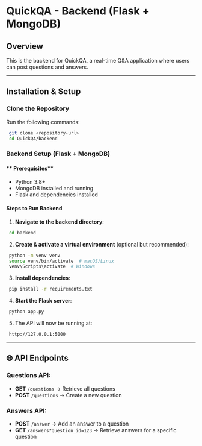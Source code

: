 # QuickQA - Backend (Flask + MongoDB)

##  Overview
This is the backend for QuickQA, a real-time Q&A application where users can post questions and answers.

---

##  Installation & Setup
###  **Clone the Repository**
Run the following commands:
```sh
 git clone <repository-url>
 cd QuickQA/backend
```

###  **Backend Setup (Flask + MongoDB)**
#### ** Prerequisites**
- Python 3.8+
- MongoDB installed and running
- Flask and dependencies installed

####  **Steps to Run Backend**
1. **Navigate to the backend directory**:
```sh
 cd backend
```
2. **Create & activate a virtual environment** (optional but recommended):
```sh
 python -m venv venv
 source venv/bin/activate  # macOS/Linux
 venv\Scripts\activate  # Windows
```
3. **Install dependencies**:
```sh
 pip install -r requirements.txt
```
4. **Start the Flask server**:
```sh
 python app.py
```
5. The API will now be running at:
```
 http://127.0.0.1:5000
```

---

## 🌐 API Endpoints
### Questions API:
- **GET** `/questions` → Retrieve all questions
- **POST** `/questions` → Create a new question

### Answers API:
- **POST** `/answer` → Add an answer to a question
- **GET** `/answers?question_id=123` → Retrieve answers for a specific question








